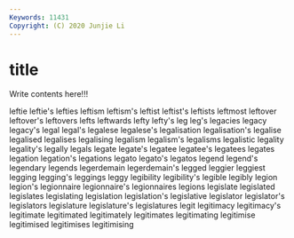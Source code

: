 ```yaml
---
Keywords: 11431
Copyright: (C) 2020 Junjie Li
---
```


# title

Write contents here!!!
 
leftie 
leftie's
lefties 
leftism 
leftism's 
leftist 
leftist's 
leftists 
leftmost 
leftover 
leftover's 
leftovers
lefts 
leftwards 
lefty 
lefty's 
leg 
leg's 
legacies 
legacy 
legacy's 
legal
legal's 
legalese 
legalese's 
legalisation 
legalisation's 
legalise 
legalised 
legalises 
legalising 
legalism
legalism's 
legalisms 
legalistic 
legality 
legality's 
legally 
legals 
legate 
legate's 
legatee
legatee's 
legatees 
legates 
legation 
legation's 
legations 
legato 
legato's 
legatos 
legend
legend's 
legendary 
legends 
legerdemain 
legerdemain's 
legged 
leggier 
leggiest 
legging 
legging's
leggings 
leggy 
legibility 
legibility's 
legible 
legibly 
legion 
legion's 
legionnaire 
legionnaire's
legionnaires 
legions 
legislate 
legislated 
legislates 
legislating 
legislation 
legislation's 
legislative 
legislator
legislator's 
legislators 
legislature 
legislature's 
legislatures 
legit 
legitimacy 
legitimacy's 
legitimate 
legitimated
legitimately 
legitimates 
legitimating 
legitimise 
legitimised 
legitimises 
legitimising 
